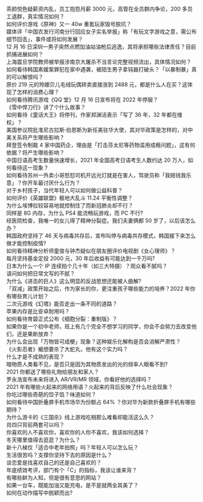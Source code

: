 茶颜悦色疑薪资内乱，员工抱怨月薪 3000 元，高管在全员群内争论，200 多员工退群，真实情况如何？  
如何评价游戏《原神》又一 40w 重氪玩家毁号脱坑？  
媒体评「中国农发行河南分行回应女子实名举报」称「有玩文字游戏之意，需公布细节回击」，事件或将如何发展？  
12 月 16 日深圳一男子突然点燃加油站油枪后逃逸，其将承担哪些法律责任？目前抓捕进展如何？  
上海震旦学院教师被举报涉南京大屠杀不当言论完整视频流出，具体情况如何？  
如何看待韩国素媛案罪犯在家中遇袭，被陌生男子拿钝器打破头？「以暴制暴」真的可以解恨吗？  
原价 219 元的玲娜贝儿毛绒玩偶转卖直接涨到 2488 元，都是什么人在买？这体现了怎样的消费心理？  
如何看待腾讯游戏《QQ 堂》12 月 16 日宣布将在 2022 年停服？  
《雪中悍刀行》讲了个什么故事？  
如何看待《童话大王》将停刊，作家郑渊洁表示「写了 36 年，32 年都在维权」？  
美国参议院批准尼古拉斯·伯恩斯为新任美驻华大使，其对华政策是怎样的，对中美关系将产生哪些影响？  
拜登签令制裁 4 家中国药企，理由是「打击芬太尼等药物滥用成瘾问题」，这有何依据？将产生哪些影响？  
中国日语高考生数量快速增长，2021 年全国高考日语考生人数约达 20 万人，如何看待这一现象？  
如何看待苏州一外卖小哥怒怼司机开远光灯就是在害人，驾驶员称「我赔钱我乐意」？你开车最讨厌什么行为？  
对于乡村孩子，当代年轻人可以如何做公益科普？  
如何评价《英雄联盟》极地大乱斗 11.24 平衡性调整？  
为什么埃博拉较容易地就控制住了而新冠肺炎却不行？  
同样是 8G 内存，为什么 PS4 能流畅玩游戏，而 PC 不行?  
经医院检查，我唯一的女儿得了精神分裂症。我们夫妻俩都 50 岁了，以后该怎么办？  
韩国政府坚持了 46 天与病毒共存后，宣布叫停与病毒共存模式，韩国接下来怎么做才能控制疫情?  
如何看待精神分析师童俊与钟杰疑似在朋友圈评价电视剧《女心理师》？  
每月坚持基金定投 2000 元，30 年后收益有可能达到一千万吗?  
日本为什么一个 IP 连续拍个几十年（如三大特摄）？观众看不腻吗？  
请问如何把日常文写的不腻？  
为什么《进击的巨人》这么明显的反战思想还能被人曲解?  
「双减」政策开始之后，作为家长的你，更注重孩子哪些能力的培养？2022 年你有哪些育儿计划？  
二次元游戏《幻塔》能否走出一条不同的道路？  
苹果内存是比安卓耐用吗？  
如何看待育碧正式公布《细胞分裂：重制版》？  
如果你是一个初中老师，班上有几个完全不想学习的同学，你会不会努力去改变他们，还是果断放弃？  
为什么会出现「万物皆可成梗」现象？这种娱乐化解构是否会消解严肃性？  
《火影忍者》蝎想要杀了大蛇丸，他有这个实力吗？  
什么才是不成熟的表现？  
暗物质人类看不见，是否只是因为其物质发出的光的频率人眼看不到?  
2021 你都送了哪些礼物给朋友和家人？  
罗永浩宣布未来将进入 AR/VR/MR 领域，你看好他的选择吗？  
2021 年有哪些火起来的网络用语？火起来的背后反映了什么社会现象？  
你吃过哪些奇葩的饺子馅？味道如何？  
如何看待中国折叠屏手机市场华为份额占 64% ？你对华为新款折叠屏手机有哪些期待？  
为什么游卡的《三国杀》线上游戏吃相那么难看却能活这么久？  
肖四只背前两套可以吗？  
你喜欢的人不喜欢你，喜欢你的人你不喜欢，我该如何选择？  
冬天哪里值得去逛逛？为什么？  
新十八梯仅「适合中老年拍照」吗？年轻人可以怎么玩？  
生活很苦吗？支撑你坚持下去的原因是什么？  
谈恋爱是找喜欢自己的还是自己喜欢的？  
年底绩效考评，部门有个「C」的指标，我该让谁来背？  
有哪些鲜为人知，但是很有意思的网站？  
如果一台车，既能加油又能充电，是不是就两全其美了？  
如何在动作描写中脱颖而出?  
